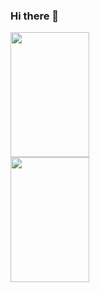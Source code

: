 ### Hi there 👋
<div>
<img height="200px" width="50%" src="https://github-readme-stats.vercel.app/api?username=leonardopagotto0&show_icons=true&theme=nord"/>
<img height="200px" width="50%" src="https://github-readme-stats.vercel.app/api/top-langs/?username=leonardopagotto0&hide_progress=false&theme=nord&layout=compact"/>
</div>

